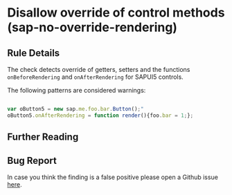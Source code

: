 # Disallow override of control methods (sap-no-override-rendering)

## Rule Details

The check detects override of getters, setters and the functions `onBeforeRendering` and `onAfterRendering` for SAPUI5 controls.

The following patterns are considered warnings:

```js

var oButton5 = new sap.me.foo.bar.Button();"
oButton5.onAfterRendering = function render(){foo.bar = 1;};

```

## Further Reading


## Bug Report

In case you think the finding is a false positive please open a Github issue [here](https://github.com/SAP/open-ux-tools/issues).
